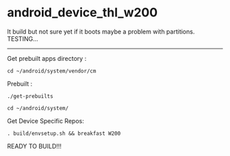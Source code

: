 # android_device_thl_w200
It build but not sure yet if it boots maybe a problem with partitions. TESTING...

-----

  Get prebuilt apps directory :

    cd ~/android/system/vendor/cm

Prebuilt :

    ./get-prebuilts

    cd ~/android/system/

Get Device Specific Repos:

    . build/envsetup.sh && breakfast W200

READY TO BUILD!!!
